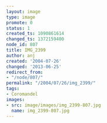 ```yaml
---
layout: image
type: image
promote: 0
status: 1
created_ts: 1090861614
changed_ts: 1372159400
node_id: 807
title: IMG_2399
author: anj
created: '2004-07-26'
changed: '2013-06-25'
redirect_from:
- "/node/807/"
permalink: "/2004/07/26/img_2399/"
tags:
- Coromandel
images:
- src: image/images/img_2399-807.jpg
  name: img_2399-807.jpg
---
```


